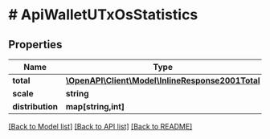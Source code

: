 # # ApiWalletUTxOsStatistics

## Properties

Name | Type | Description | Notes
------------ | ------------- | ------------- | -------------
**total** | [**\OpenAPI\Client\Model\InlineResponse2001Total**](InlineResponse2001Total.md) |  | 
**scale** | **string** |  | 
**distribution** | **map[string,int]** |  | 

[[Back to Model list]](../../README.md#documentation-for-models) [[Back to API list]](../../README.md#documentation-for-api-endpoints) [[Back to README]](../../README.md)


